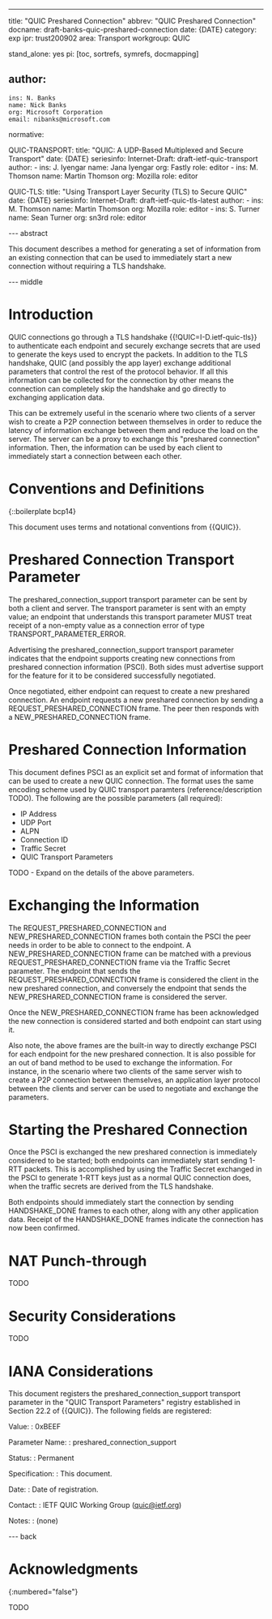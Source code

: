 ---
title: "QUIC Preshared Connection"
abbrev: "QUIC Preshared Connection"
docname: draft-banks-quic-preshared-connection
date: {DATE}
category: exp
ipr: trust200902
area: Transport
workgroup: QUIC

stand_alone: yes
pi: [toc, sortrefs, symrefs, docmapping]

author:
  -
    ins: N. Banks
    name: Nick Banks
    org: Microsoft Corporation
    email: nibanks@microsoft.com

normative:

  QUIC-TRANSPORT:
    title: "QUIC: A UDP-Based Multiplexed and Secure Transport"
    date: {DATE}
    seriesinfo:
      Internet-Draft: draft-ietf-quic-transport
    author:
      -
        ins: J. Iyengar
        name: Jana Iyengar
        org: Fastly
        role: editor
      -
        ins: M. Thomson
        name: Martin Thomson
        org: Mozilla
        role: editor

  QUIC-TLS:
    title: "Using Transport Layer Security (TLS) to Secure QUIC"
    date: {DATE}
    seriesinfo:
      Internet-Draft: draft-ietf-quic-tls-latest
    author:
      -
        ins: M. Thomson
        name: Martin Thomson
        org: Mozilla
        role: editor
      -
        ins: S. Turner
        name: Sean Turner
        org: sn3rd
        role: editor

--- abstract

This document describes a method for generating a set of information from an
existing connection that can be used to immediately start a new connection
without requiring a TLS handshake.

--- middle

# Introduction

QUIC connections go through a TLS handshake {{!QUIC=I-D.ietf-quic-tls}} to
authenticate each endpoint and securely exchange secrets that are used to
generate the keys used to encrypt the packets.  In addition to the TLS
handshake, QUIC (and possibly the app layer) exchange additional parameters that
control the rest of the protocol behavior.  If all this information can be
collected for the connection by other means the connection can completely skip
the handshake and go directly to exchanging application data.

This can be extremely useful in the scenario where two clients of a server wish
to create a P2P connection between themselves in order to reduce the latency of
information exchange between them and reduce the load on the server.  The server
can be a proxy to exchange this "preshared connection" information.  Then, the
information can be used by each client to immediately start a connection between
each other.

# Conventions and Definitions

{::boilerplate bcp14}

This document uses terms and notational conventions from {{QUIC}}.

# Preshared Connection Transport Parameter

The preshared_connection_support transport parameter can be sent by both a
client and server.  The transport parameter is sent with an empty value; an
endpoint that understands this transport parameter MUST treat receipt of a
non-empty value as a connection error of type TRANSPORT_PARAMETER_ERROR.

Advertising the preshared_connection_support transport parameter indicates that
the endpoint supports creating new connections from preshared connection
information (PSCI).  Both sides must advertise support for the feature for it to
be considered successfully negotiated.

Once negotiated, either endpoint can request to create a new preshared
connection.  An endpoint requests a new preshared connection by sending a
REQUEST_PRESHARED_CONNECTION frame.  The peer then responds with a
NEW_PRESHARED_CONNECTION frame.

# Preshared Connection Information

This document defines PSCI as an explicit set and format of information that can
be used to create a new QUIC connection.  The format uses the same encoding
scheme used by QUIC transport paramters (reference/description TODO).  The
following are the possible parameters (all required):

- IP Address
- UDP Port
- ALPN
- Connection ID
- Traffic Secret
- QUIC Transport Parameters

TODO - Expand on the details of the above parameters.

# Exchanging the Information

The REQUEST_PRESHARED_CONNECTION and NEW_PRESHARED_CONNECTION frames both
contain the PSCI the peer needs in order to be able to connect to the endpoint.
A NEW_PRESHARED_CONNECTION frame can be matched with a previous
REQUEST_PRESHARED_CONNECTION frame via the Traffic Secret parameter.  The
endpoint that sends the REQUEST_PRESHARED_CONNECTION frame is considered the
client in the new preshared connection, and conversely the endpoint that sends
the NEW_PRESHARED_CONNECTION frame is considered the server.

Once the NEW_PRESHARED_CONNECTION frame has been acknowledged the new connection
is considered started and both endpoint can start using it.

Also note, the above frames are the built-in way to directly exchange PSCI for
each endpoint for the new preshared connection.  It is also possible for an out
of band method to be used to exchange the information.  For instance, in the
scenario where two clients of the same server wish to create a P2P connection
between themselves, an application layer protocol between the clients and server
can be used to negotiate and exchange the parameters.

# Starting the Preshared Connection

Once the PSCI is exchanged the new preshared connection is immediately
considered to be started; both endpoints can immediately start sending 1-RTT
packets.  This is accomplished by using the Traffic Secret exchanged in the PSCI
to generate 1-RTT keys just as a normal QUIC connection does, when the traffic
secrets are derived from the TLS handshake.

Both endpoints should immediately start the connection by sending HANDSHAKE_DONE
frames to each other, along with any other application data.  Receipt of the
HANDSHAKE_DONE frames indicate the connection has now been confirmed.

# NAT Punch-through

TODO

# Security Considerations

TODO

# IANA Considerations

This document registers the preshared_connection_support transport parameter in
the "QUIC Transport Parameters" registry established in Section 22.2 of
{{QUIC}}.  The following fields are registered:

Value:
: 0xBEEF

Parameter Name:
: preshared_connection_support

Status:
: Permanent

Specification:
: This document.

Date:
: Date of registration.

Contact:
: IETF QUIC Working Group (quic@ietf.org)

Notes:
: (none)

--- back

# Acknowledgments
{:numbered="false"}

TODO
